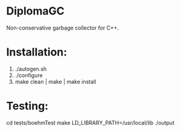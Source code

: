 DiplomaGC
=========

Non-conservative garbage collector for C++.

Installation:
=============

1. ./autogen.sh
2. ./configure
3. make clean | make | make install

Testing:
========

cd tests/boehmTest
make
LD_LIBRARY_PATH=/usr/local/lib ./output

